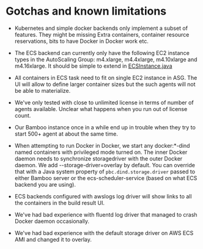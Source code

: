 Gotchas and known limitations
=============================

* Kubernetes and simple docker backends only implement a subset of features. They might be missing
Extra containers, container resource reservations, bits to have Docker in Docker work etc.

* The ECS backend can currently only have the following EC2 instance types in the AutoScaling Group:
m4.xlarge, m4.4xlarge, m4.10xlarge and m4.16xlarge. It should be simple to extend in [ECSInstance.java](ecs-scheduler/src/main/java/com/atlassian/buildeng/ecs/scheduling/ECSInstance.java)

* All containers in ECS task need to fit on single EC2 instance in ASG. The UI will allow to define larger container sizes
but the such agents will not be able to materialize.

* We've only tested with close to unlimited license in terms of number of agents available. Unclear what happens when you
run out of license count.

* Our Bamboo instance once in a while end up in trouble when they try to start 500+ agent at about the same time.

* When attempting to run Docker in Docker, we start any docker:*-dind named containers with privileged mode turned on.
The inner Docker daemon needs to synchronize storagedriver with the outer Docker daemon.
 We add --storage-driver=overlay by default. You can override that with a Java system property of `pbc.dind.storage.driver`
passed to either Bamboo server or the ecs-scheduler-service (based on what ECS backend you are using).

* ECS backends configured with awslogs log driver will show links to all the containers in the build result UI.

* We've had bad experience with fluentd log driver that managed to crash Docker daemon occasionally.

* We've had bad experience with the default storage driver on AWS ECS AMI and changed it to overlay.



